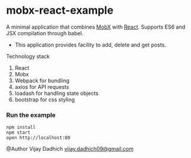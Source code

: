 mobx-react-example
=====================

A minimal application that combines [MobX](https://mobxjs.github.io/mobx) with [React](https://facebook.github.io/react).
Supports ES6 and JSX compilation through babel.

* This application provides facility to add, delete and get posts.

Technology stack
1.	React
2.	Mobx
3.	Webpack for bundling
4.	axios for API requests
5.	loadash for handling state objects 
6. 	bootstrap for css styling


### Run the example

```
npm install
npm start
open http://localhost:80
```

@Author
Vijay Dadhich <vijay.dadhich09@gmail.com>
